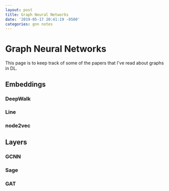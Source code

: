 ```yaml
---
layout: post
title: Graph Neural Networks
date: '2019-05-17 20:41:19 -0500'
categories: gnn notes
---
```


# Graph Neural Networks

This page is to keep track of some of the papers that I've read about graphs in DL.
## Embeddings
### DeepWalk
### Line
### node2vec

## Layers
### GCNN
### Sage
### GAT
